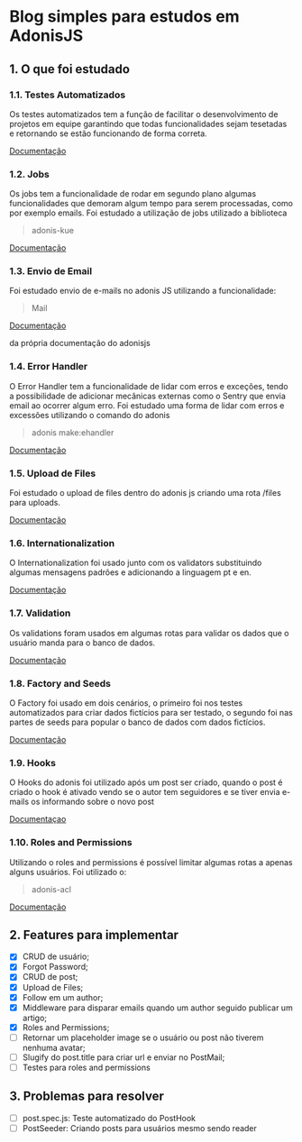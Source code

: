 # Blog simples para estudos em AdonisJS

## 1. O que foi estudado

### 1.1. Testes Automatizados

Os testes automatizados tem a função de facilitar o desenvolvimento de projetos em equipe garantindo que todas funcionalidades sejam tesetadas e retornando se estão funcionando de forma correta.

[Documentação](https://adonisjs.com/docs/4.1/testing)

### 1.2. Jobs

Os jobs tem a funcionalidade de rodar em segundo plano algumas funcionalidades que demoram algum tempo para serem processadas, como por exemplo emails.
Foi estudado a utilização de jobs utilizado a biblioteca

> adonis-kue

[Documentação](https://github.com/nrempel/adonis-kue)

### 1.3. Envio de Email

Foi estudado envio de e-mails no adonis JS utilizando a funcionalidade:

> Mail

[Documentação](https://adonisjs.com/docs/4.1/mail)

da própria documentação do adonisjs

### 1.4. Error Handler

O Error Handler tem a funcionalidade de lidar com erros e exceções, tendo a possibilidade de adicionar mecânicas externas como o Sentry que envia email ao ocorrer algum erro.
Foi estudado uma forma de lidar com erros e excessões utilizando o comando do adonis

> adonis make:ehandler

[Documentação](https://adonisjs.com/docs/4.1/exceptions)

### 1.5. Upload de Files

Foi estudado o upload de files dentro do adonis js criando uma rota /files para uploads.

[Documentação](https://adonisjs.com/docs/4.1/file-uploads)

### 1.6. Internationalization

O Internationalization foi usado junto com os validators substituindo algumas mensagens padrões e adicionando a linguagem pt e en.

[Documentação](https://adonisjs.com/docs/4.1/internationalization)

### 1.7. Validation

Os validations foram usados em algumas rotas para validar os dados que o usuário manda para o banco de dados.

[Documentação](https://adonisjs.com/docs/4.1/validator)

### 1.8. Factory and Seeds

O Factory foi usado em dois cenários, o primeiro foi nos testes automatizados para criar dados fictícios para ser testado, o segundo foi nas partes de seeds para popular o banco de dados com dados fictícios.

[Documentação](https://adonisjs.com/docs/4.1/seeds-and-factories)

### 1.9. Hooks

O Hooks do adonis foi utilizado após um post ser criado, quando o post é criado o hook é ativado vendo se o autor tem seguidores e se tiver envia e-mails os informando sobre o novo post

[Documentaçao](https://adonisjs.com/docs/4.1/database-hooks)

### 1.10. Roles and Permissions

Utilizando o roles and permissions é possível limitar algumas rotas a apenas alguns usuários. Foi utilizado o:

> adonis-acl

[Documentação](https://www.npmjs.com/package/adonis-acl)

## 2. Features para implementar

- [x] CRUD de usuário;
- [x] Forgot Password;
- [x] CRUD de post;
- [x] Upload de Files;
- [x] Follow em um author;
- [x] Middleware para disparar emails quando um author seguido publicar um artigo;
- [x] Roles and Permissions;
- [ ] Retornar um placeholder image se o usuário ou post não tiverem nenhuma avatar;
- [ ] Slugify do post.title para criar url e enviar no PostMail;
- [ ] Testes para roles and permissions

## 3. Problemas para resolver

- [ ] post.spec.js: Teste automatizado do PostHook
- [ ] PostSeeder: Criando posts para usuários mesmo sendo reader
